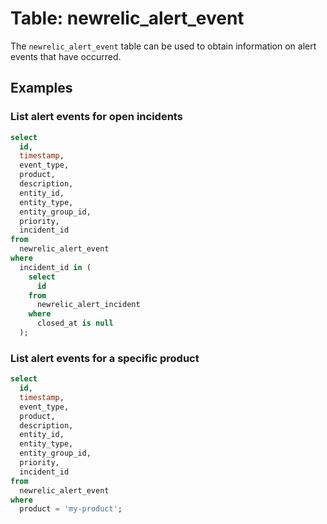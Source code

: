 # Table: newrelic_alert_event

The `newrelic_alert_event` table can be used to obtain information on alert events that have occurred.

## Examples

### List alert events for open incidents

```sql
select
  id,
  timestamp,
  event_type,
  product,
  description,
  entity_id,
  entity_type,
  entity_group_id,
  priority,
  incident_id
from
  newrelic_alert_event
where
  incident_id in (
    select
      id
    from
      newrelic_alert_incident
    where
      closed_at is null
  );
```

### List alert events for a specific product

```sql
select
  id,
  timestamp,
  event_type,
  product,
  description,
  entity_id,
  entity_type,
  entity_group_id,
  priority,
  incident_id
from
  newrelic_alert_event
where
  product = 'my-product';
```
